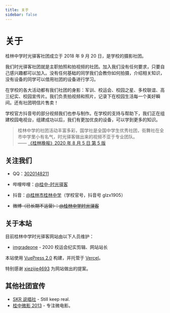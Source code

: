 ```yaml
---
title: 关于
sidebar: false
---
```


# 关于

桂林中学时光驿客社团成立于 2018 年 9 月 20 日，是学校的摄影社团。

我们时光驿客社团就是主职拍照和拍视频的社团。加入我们没有任何要求，只要自己感兴趣都可以加入。没有任何基础的同学我们会教你如何拍摄，介绍相关知识，没有设备的同学可以借用社团的设备进行学习。

在学校的各大活动都有我们社团的身影：军训、校运会、校园之星、多校联谊、高三纪实、校园宣传片。我们负责拍视频和照片，记录下在校园生活每一个美好瞬间。还有社团明信片售卖！

学校官方抖音号的部分视频我们也参与制作。在学校的支持与帮助下，我们正在组建校园电视台，组建成功以后，我们有更加优良的设备，可以学到更多的知识。

> 桂林中学的社团活动丰富多彩，国学社是全国中学生优秀社团，街舞社在全市中学里小有名气，时光驿客做出来的视频不亚于专业团队。  
> —— [《桂林晚报》2020 年 8 月 5 日 第 5 版](http://epaper.guilinlife.com/glwb/html/2020-08/05/content_1758933.htm?div=-1)

## 关注我们
- QQ：[3020148211](https://3020148211.qzone.qq.com)

- 哔哩哔哩：[@桂中-时光驿客](https://space.bilibili.com/378560080/)  

- 抖音：[@桂林市桂林中学](https://www.douyin.com/user/MS4wLjABAAAAiJPzu3OXepzsLYkJpaRcusbHumfpGp9yjiZ6TR1mRUY)（学校官号，抖音号 glzx1905）

- ~~微博（已长期不运营）：[@桂林中学时光驿客](https://weibo.com/u/6716656101)~~

## 关于本站

目前桂林中学时光驿客网站由以下人员维护：

- [imgradeone](https://github.com/imgradeone) - 2020 校运会纪实剪辑、网站站长

本站使用 [VuePress 2.0](https://v2.vuepress.vuejs.org/zh/) 构建，并托管于 [Vercel](https://vercel.com)。

特别感谢 [xiezijie4693](https://github.com/xiezijie4693) 为网站做出的提案。

## 其他社团宣传

- [SKR 说唱社](https://space.bilibili.com/1165250380) - Still keep real.
- [桂中微影 2013](https://space.bilibili.com/442528905) - 专注微电影。
